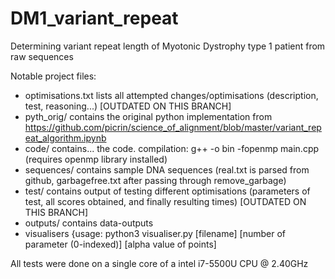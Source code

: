 # DM1_variant_repeat
Determining variant repeat length of Myotonic Dystrophy type 1 patient from raw sequences

Notable project files:

- optimisations.txt lists all attempted changes/optimisations (description, test, reasoning...) [OUTDATED ON THIS BRANCH]
- pyth_orig/ contains the original python implementation from https://github.com/picrin/science_of_alignment/blob/master/variant_repeat_algorithm.ipynb
- code/ contains... the code. compilation: g++ -o bin -fopenmp main.cpp (requires openmp library installed)
- sequences/ contains sample DNA sequences (real.txt is parsed from github, garbagefree.txt after passing through remove_garbage)
- test/ contains output of testing different optimisations (parameters of test, all scores obtained, and finally resulting times) [OUTDATED ON THIS BRANCH]
- outputs/ contains data-outputs
- visualisers {usage: python3 visualiser.py [filename] [number of parameter (0-indexed)] [alpha value of points]

All tests were done on a single core of a intel i7-5500U CPU @ 2.40GHz
